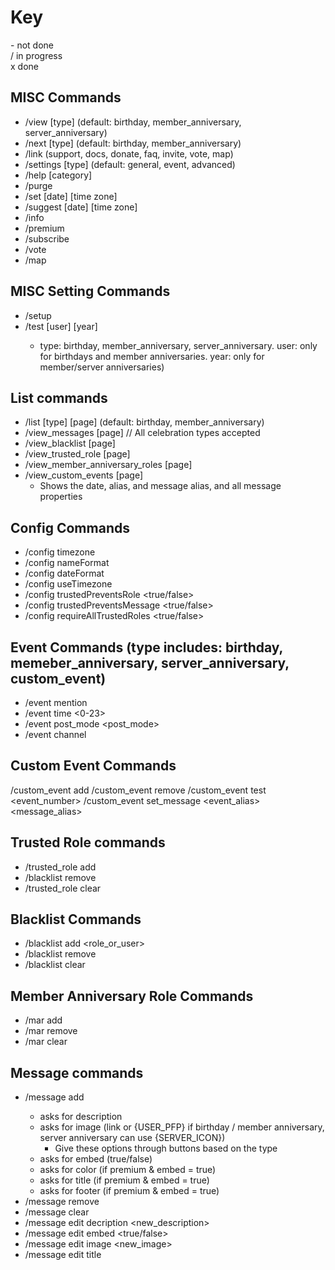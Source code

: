 # Key 
\- not done  
/ in progress  
x done

## MISC Commands
- /view [type] (default: birthday, member_anniversary, server_anniversary)
- /next [type] (default: birthday, member_anniversary)
- /link <type> (support, docs, donate, faq, invite, vote, map)
- /settings [type] (default: general, event, advanced)
- /help [category]
- /purge
- /set [date] [time zone]
- /suggest <user> [date] [time zone]
- /info <choice>
- /premium
- /subscribe
- /vote
- /map

## MISC Setting Commands
- /setup 
- /test <type> [user] [year] 
	- type: birthday, member_anniversary, server_anniversary. user: only for birthdays and member anniversaries. year: only for member/server anniversaries)



## List commands
- /list [type] [page] (default: birthday, member_anniversary)
- /view_messages <type> [page] // All celebration types accepted
- /view_blacklist [page]
- /view_trusted_role [page]
- /view_member_anniversary_roles [page]
- /view_custom_events [page]
	- Shows the date, alias, and message alias, and all message properties

## Config Commands
- /config timezone <timezone>
- /config nameFormat <nameFormat>
- /config dateFormat <dateFormat>
- /config useTimezone <useTimezone>
- /config trustedPreventsRole <true/false>
- /config trustedPreventsMessage <true/false>
- /config requireAllTrustedRoles <true/false>

## Event Commands (type includes: birthday, memeber_anniversary, server_anniversary, custom_event)
- /event mention <type> <mention>
- /event time <type> <0-23>
- /event post_mode <type> <post_mode>
- /event channel <type> <channel> 

## Custom Event Commands
/custom_event add <date>
/custom_event remove <alias>
/custom_event test <event_number>
/custom_event set_message <event_alias> <message_alias>

## Trusted Role commands
- /trusted_role add <role>
- /blacklist remove <id>
- /trusted_role clear

## Blacklist Commands
- /blacklist add <role_or_user>
- /blacklist remove <id>
- /blacklist clear

## Member Anniversary Role Commands
- /mar add <role> <year>
- /mar remove <year>
- /mar clear

## Message commands
- /message add <type>
	- asks for description
	- asks for image (link or {USER_PFP} if birthday / member anniversary, server anniversary can use {SERVER_ICON})
		- Give these options through buttons based on the type
	- asks for embed (true/false)
	- asks for color (if premium & embed = true)
	- asks for title (if premium & embed = true)
	- asks for footer (if premium & embed = true)
- /message remove <alias>
- /message clear <type>
- /message edit decription <alias> <new_description>
- /message edit embed <alias> <true/false>
- /message edit image <alias> <new_image>
- /message edit title <alias> <title>
- /message edit footer <alias> <new_footer>
- /message test <alias>

## Permanent List Commands
- /permanent_list generate <type> [channel]
	- Generates a permanent list of all birthdays or member anniversaries
	- defaults to the channel the command was run in
	- Server can only have one permanent list at a time
	- If a permanent list already exists, the database id will be overwritten
	- No command to remove, the server can just delete the message?